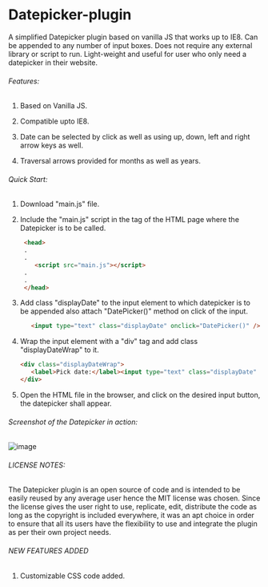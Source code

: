 # Datepicker-plugin
A simplified Datepicker plugin based on vanilla JS that works up to IE8. Can be appended to any number of input boxes.
Does not require any external library or script to run. Light-weight and useful for user who only need a datepicker in their website.

###### Features:

1) Based on Vanilla JS.

2) Compatible upto IE8.

3) Date can be selected by click as well as using up, down, left and right arrow keys as well.

4) Traversal arrows provided for months as well as years.

###### Quick Start:

1) Download "main.js" file.

2) Include the "main.js" script in the <head> tag of the HTML page where the Datepicker is to be called.
  
   ```html
    <head>
    .
    .
       <script src="main.js"></script>
    .
    .
    </head>
   ```
   
3) Add class "displayDate" to the input element to which datepicker is to be appended also attach "DatePicker()" method on click of the input.
   
   ```html
      <input type="text" class="displayDate" onclick="DatePicker()" />"
   ``` 
   
4) Wrap the input element with a "div" tag and add class "displayDateWrap" to it.

   ```html
   <div class="displayDateWrap">
      <label>Pick date:</label><input type="text" class="displayDate" onclick="DatePicker()" />
   </div>
   ```
   
5) Open the HTML file in the browser, and click on the desired input button, the datepicker shall appear.
  
###### Screenshot of the Datepicker in action:

![image](https://user-images.githubusercontent.com/25787388/171512158-c875e1bd-1f8a-4eb3-b01a-98177eca4681.png)
  
###### LICENSE NOTES:
  The Datepicker plugin is an open source of code and is intended to be easily reused by any average user hence the MIT license was chosen. Since the license gives the user right to use, replicate, edit, distribute the code as long as the copyright is included everywhere, it was an apt choice in order to ensure that all its users have the flexibility to use and integrate the plugin as per their own project needs.

###### NEW FEATURES ADDED

1) Customizable CSS code added.
